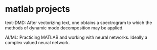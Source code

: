 # matlab projects

text-DMD: After vectorizing text, one obtains a spectrogram to which the methods of dynamic mode decomposition may be applied.

AI/ML: Practicing MATLAB and working with neural networks. Ideally a complex valued neural network.
